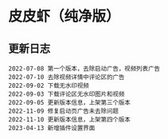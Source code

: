 # 皮皮虾（纯净版）

更新日志
-----------
```
2022-07-08 第一个版本，去除启动广告，视频列表广告
2022-07-10 去除视频详情中评论区的广告
2022-09-02 下载无水印视频
2022-09-03 下载评论区无水印图片和视频
2022-09-05 更新版本信息，上架第三个版本
2022-11-09 修复启动页广告未去除问题
2022-11-10 更新版本信息，上架第四个版本
2023-04-13 新增插件设置界面
```

